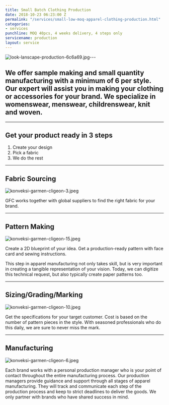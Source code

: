 ```yaml
---
title: Small Batch Clothing Production
date: 2018-10-23 06:23:00 Z
permalink: "/services/small-low-moq-apparel-clothing-production.html"
categories:
- services
punchline: MOQ 40pcs, 4 weeks delivery, 4 steps only
servicename: production
layout: service
---
```


![look-lanscape-production-6c6a69.jpg](/uploads/look-lanscape-production-6c6a69.jpg)---

## We offer sample making and small quantity manufacturing with a minimum of 6 per style. Our expert will assist you in making your clothing or accessories for your brand. We specialize in womenswear, menswear, childrenswear, knit and woven.
---

## Get your product ready in 3 steps
1. Create your design
2. Pick a fabric
3. We do the rest

---

## Fabric Sourcing

![konveksi-garmen-cligeon-3.jpeg](/uploads/konveksi-garmen-cligeon-3.jpeg)

GFC works together with global suppliers to find the right fabric for your brand.

---

## Pattern Making

![konveksi-garmen-cligeon-15.jpeg](/uploads/konveksi-garmen-cligeon-15.jpeg)

Create a 2D blueprint of your idea. Get a production-ready pattern with face card and sewing instructions.

This step in apparel manufacturing not only takes skill, but is very important in creating a tangible representation of your vision. Today, we can digitize this technical request, but also typically create paper patterns too.

---

## Sizing/Grading/Marking

![konveksi-garmen-cligeon-10.jpeg](/uploads/konveksi-garmen-cligeon-10.jpeg)

Get the specifications for your target customer. Cost is based on the number of pattern pieces in the style. With seasoned professionals who do this daily, we are sure to never miss the mark.

---

## Manufacturing

![konveksi-garmen-cligeon-6.jpeg](/uploads/konveksi-garmen-cligeon-6.jpeg)

Each brand works with a personal production manager who is your point of contact throughout the entire manufacturing process. Our production managers provide guidance and support through all stages of apparel manufacturing. They will track and communicate each step of the production process and keep to strict deadlines to deliver the goods. We only partner with brands who have shared success in mind.